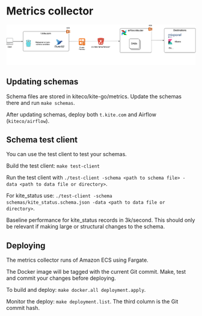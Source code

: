 # Metrics collector

![data flow diagram](docs/data_flow.png)

## Updating schemas

Schema files are stored in kiteco/kite-go/metrics. Update the schemas there and run `make schemas`.

After updating schemas, deploy both `t.kite.com` and Airflow (`kiteco/airflow`).

## Schema test client

You can use the test client to test your schemas.

Build the test client: `make test-client`

Run the test client with `./test-client -schema <path to schema file> -data <path to data file or directory>`.

For kite_status use: `./test-client -schema schemas/kite_status.schema.json -data <path to data file or directory>`.

Baseline performance for kite_status records in 3k/second. This should only be relevant if making large or structural changes to the schema.

## Deploying

The metrics collector runs of Amazon ECS using Fargate.

The Docker image will be tagged with the current Git commit. Make, test and commit your changes before deploying.

To build and deploy: `make docker.all deployment.apply`.

Monitor the deploy: `make deployment.list`. The third column is the Git commit hash.